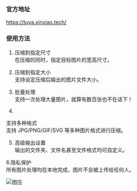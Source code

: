 ### 官方地址
https://tuya.xinxiao.tech/

### 使用方法
1. 压缩到指定尺寸  
在压缩的同时，指定目标图片的宽高尺寸。

2. 压缩到指定大小  
支持设定压缩后输出的图片文件大小。

3. 批量处理  
支持一次处理大量图片，就算有数百张也不在话下！

4. 
支持多种格式  
支持 JPG/PNG/GIF/SVG 等多种图片格式进行压缩。

5. 高级输出设置  
输出的文件夹、文件名甚至文件格式均可自定义。

6.隐私保护  
所有图片处理均在本地完成，图片不会被上传给任何人。

![图压](https://tuya.xinxiao.tech/assets/tuya-interface.png?rv=8)